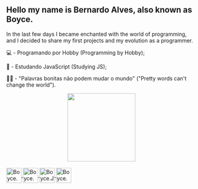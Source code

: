 ## Hello my name is Bernardo Alves, also known as Boyce.
In the last few days I became enchanted with the world of programming, and I decided to share my first projects and my evolution as a programmer.
  <p>💻  - Programando por Hobby (Programming by Hobby);</p>
  <p>🌱  - Estudando JavaScript  (Studying JS);</p>
  <p>👨‍💻  - "Palavras bonitas não podem mudar o mundo" ("Pretty words can't change the world").</p>
  
<div align="center">
  <a href=https://github.com/Boyce22>
  <img height="180em" src="https://github-readme-stats.vercel.app/api?username=Boyce22&show_icons=true&theme=rose_pine&include_all_commits=true&count_private=true"/>
</div>
  
<div style="display:  Inline_block"><br>
  <img align=center alt=Boyce.CSS height="40" width+"40" src="https://cdn.jsdelivr.net/gh/devicons/devicon/icons/css3/css3-original.svg" />
  <img align=center alt=Boyce.HTML height="40" width+"40" src="https://cdn.jsdelivr.net/gh/devicons/devicon/icons/html5/html5-original.svg" />
  <img align=center alt=Boyce.JS height="40" width+"40" src="https://cdn.jsdelivr.net/gh/devicons/devicon/icons/javascript/javascript-original.svg" />
  <img align=center alt=Boyce.PS height="40" width+"40" src="https://cdn.jsdelivr.net/gh/devicons/devicon/icons/photoshop/photoshop-plain.svg" />
 </div>
 
